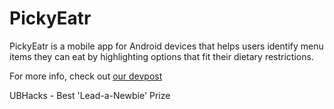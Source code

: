 # PickyEatr
PickyEatr is a mobile app for Android devices that helps users identify menu items they can eat by highlighting options that fit their dietary restrictions.

For more info, check out [our devpost](https://devpost.com/software/pickyeatr)

UBHacks - Best 'Lead-a-Newbie' Prize